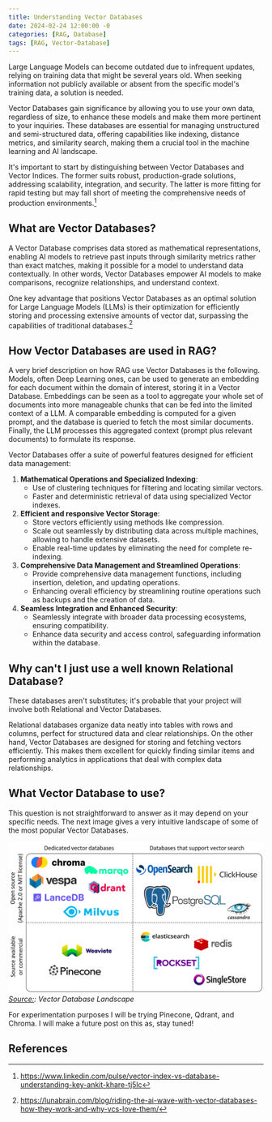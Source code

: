 ```yaml
---
title: Understanding Vector Databases
date: 2024-02-24 12:00:00 -0
categories: [RAG, Database]
tags: [RAG, Vector-Database]
---
```


Large Language Models can become outdated due to infrequent updates, relying on training data that might be several years old. When seeking information not publicly available or absent from the specific model's training data, a solution is needed.

Vector Databases gain significance by allowing you to use your own data, regardless of size, to enhance these models and make them more pertinent to your inquiries. These databases are essential for managing unstructured and semi-structured data, offering capabilities like indexing, distance metrics, and similarity search, making them a crucial tool in the machine learning and AI landscape.

It's important to start by distinguishing between Vector Databases and Vector Indices. The former suits robust, production-grade solutions, addressing scalability, integration, and security. The latter is more fitting for rapid testing but may fall short of meeting the comprehensive needs of production environments.[^fn-nth-1]


## What are Vector Databases?
A Vector Database comprises data stored as mathematical representations, enabling AI models to retrieve past inputs through similarity metrics rather than exact matches, making it possible for a model to understand data contextually. In other words, Vector Databases empower AI models to make comparisons, recognize relationships, and understand context.

One key advantage that positions Vector Databases as an optimal solution for Large Language Models (LLMs) is their optimization for efficiently storing and processing extensive amounts of vector dat, surpassing the capabilities of traditional databases.[^fn-nth-2]

## How Vector Databases are used in RAG?

A very brief description on how RAG use Vector Databases is the following. Models, often Deep Learning ones, can be used to generate an embedding for each document within the domain of interest, storing it in a Vector Database. Embeddings can be seen as a tool to aggregate your whole set of documents into more manageable chunks that can be fed into the limited context of a LLM. A comparable embedding is computed for a given prompt, and the database is queried to fetch the most similar documents. Finally, the LLM processes this aggregated context (prompt plus relevant documents) to formulate its response.

Vector Databases offer a suite of powerful features designed for efficient data management:

1. **Mathematical Operations and Specialized Indexing**:
    - Use of clustering techniques for filtering and locating similar vectors.
    - Faster and deterministic retrieval of data using specialized Vector indexes.
2. **Efficient and responsive Vector Storage**:
    - Store vectors efficiently using methods like compression.
    - Scale out seamlessly by distributing data across multiple machines, allowing to handle extensive datasets.
    - Enable real-time updates by eliminating the need for complete re-indexing.
3. **Comprehensive Data Management and Streamlined Operations**:
    - Provide comprehensive data management functions, including insertion, deletion, and updating operations.
    - Enhancing overall efficiency by streamlining routine operations such as backups and the creation of data.
4. **Seamless Integration and Enhanced Security**:
    - Seamlessly integrate with broader data processing ecosystems, ensuring compatibility.
    - Enhance data security and access control, safeguarding information within the database.


## Why can't I just use a well known Relational Database?

These databases aren't substitutes; it's probable that your project will involve both Relational and Vector Databases.

Relational databases organize data neatly into tables with rows and columns, perfect for structured data and clear relationships. On the other hand, Vector Databases are designed for storing and fetching vectors efficiently. This makes them excellent for quickly finding similar items and performing analytics in applications that deal with complex data relationships.

## What Vector Database to use?

This question is not straightforward to answer as it may depend on your specific needs. The next image gives a very intuitive landscape of some of the most popular Vector Databases.

![RAG](/images/Vector_Databases/landscape.jpg)_[Source:](https://blog.det.life/why-you-shouldnt-invest-in-vector-databases-c0cd3f59d23c?gi=48719dcb8156c): Vector Database Landscape_


For experimentation purposes I will be trying Pinecone, Qdrant, and Chroma. I will make a future post on this as, stay tuned!


## References
[^fn-nth-1]: https://www.linkedin.com/pulse/vector-index-vs-database-understanding-key-ankit-khare-tj5lc
[^fn-nth-2]: https://lunabrain.com/blog/riding-the-ai-wave-with-vector-databases-how-they-work-and-why-vcs-love-them/